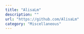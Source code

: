 ```yaml
---
title: "AlisaLm"
description: ""
url: "https://github.com/AlisaLm"
category: "Miscellaneous"
---
```

